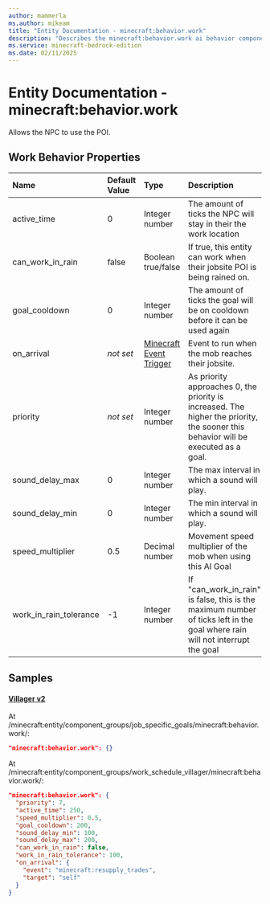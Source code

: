```yaml
---
author: mammerla
ms.author: mikeam
title: "Entity Documentation - minecraft:behavior.work"
description: "Describes the minecraft:behavior.work ai behavior component"
ms.service: minecraft-bedrock-edition
ms.date: 02/11/2025 
---
```


# Entity Documentation - minecraft:behavior.work

Allows the NPC to use the POI.


## Work Behavior Properties

|Name       |Default Value |Type |Description |Example Values |
|:----------|:-------------|:----|:-----------|:------------- |
| active_time | 0 | Integer number | The amount of ticks the NPC will stay in their the work location | Villager v2: `250` | 
| can_work_in_rain | false | Boolean true/false | If true, this entity can work when their jobsite POI is being rained on. |  | 
| goal_cooldown | 0 | Integer number | The amount of ticks the goal will be on cooldown before it can be used again | Villager v2: `200` | 
| on_arrival | *not set* | [Minecraft Event Trigger](../Definitions/NestedTables/triggers.md) | Event to run when the mob reaches their jobsite. | Villager v2: `{"event":"minecraft:resupply_trades","target":"self"}` | 
| priority | *not set* | Integer number | As priority approaches 0, the priority is increased. The higher the priority, the sooner this behavior will be executed as a goal. | Villager v2: `7` | 
| sound_delay_max | 0 | Integer number | The max interval in which a sound will play. | Villager v2: `200` | 
| sound_delay_min | 0 | Integer number | The min interval in which a sound will play. | Villager v2: `100` | 
| speed_multiplier | 0.5 | Decimal number | Movement speed multiplier of the mob when using this AI Goal | Villager v2: `0.5` | 
| work_in_rain_tolerance | -1 | Integer number | If "can_work_in_rain" is false, this is the maximum number of ticks left in the goal where rain will not interrupt the goal | Villager v2: `100` | 

## Samples

#### [Villager v2](https://github.com/Mojang/bedrock-samples/tree/preview/behavior_pack/entities/villager_v2.json)

At /minecraft:entity/component_groups/job_specific_goals/minecraft:behavior.work/: 

```json
"minecraft:behavior.work": {}
```

At /minecraft:entity/component_groups/work_schedule_villager/minecraft:behavior.work/: 

```json
"minecraft:behavior.work": {
  "priority": 7,
  "active_time": 250,
  "speed_multiplier": 0.5,
  "goal_cooldown": 200,
  "sound_delay_min": 100,
  "sound_delay_max": 200,
  "can_work_in_rain": false,
  "work_in_rain_tolerance": 100,
  "on_arrival": {
    "event": "minecraft:resupply_trades",
    "target": "self"
  }
}
```
